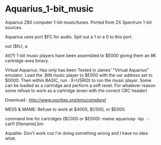 # Aquarius_1-bit_music
Aquarius Z80 computer 1-bit music/tunes. Ported from ZX Spectrum 1-bit sources.

Aquarius uses port $FC for audio. Spit out a 1 or a 0 to this port.

out 	  ($fc), a					

All(?) 1-bit music players have been assembled to $E000 giving them an 8K cartridge-area binary.

Virtual Aquarius:   Has only has been Tested in James' "Virtual Aquarius" emulator.
Load the .BIN music player to $E000 with the usr address set to $0000.
Then within BASIC, run :   X=USR(0)  to run the music player.
Some can be loaded as a cartridge and perform a soft reset.
For whatever reason some refuse to work as a cartridge (even with the correct CRC header)

Download : http://www.oocities.org/emucompboy/



MESS & MAME: Refuse to work at $4000, $C000, or $E000.

command line for cartridges ($C000 or $E000):     mame aquariusp -bp . -cart1 [filename].bin



Aqualite:  Don't work coz I'm doing something wrong and I have no idea what.




